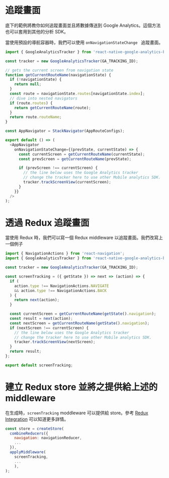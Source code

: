 # 追蹤畫面

底下的範例將教你如何追蹤畫面並且將數據傳送到 Google Analytics。這個方法也可以套用到其他的分析 SDK。

當使用預設的導航容器時，我們可以使用 `onNavigationStateChange ` 追蹤畫面。

```javascript
import { GoogleAnalyticsTracker } from 'react-native-google-analytics-bridge';

const tracker = new GoogleAnalyticsTracker(GA_TRACKING_ID);

// gets the current screen from navigation state
function getCurrentRouteName(navigationState) {
  if (!navigationState) {
    return null;
  }
  const route = navigationState.routes[navigationState.index];
  // dive into nested navigators
  if (route.routes) {
    return getCurrentRouteName(route);
  }
  return route.routeName;
}

const AppNavigator = StackNavigator(AppRouteConfigs);

export default () => (
  <AppNavigator
    onNavigationStateChange={(prevState, currentState) => {
      const currentScreen = getCurrentRouteName(currentState);
      const prevScreen = getCurrentRouteName(prevState);

      if (prevScreen !== currentScreen) {
        // the line below uses the Google Analytics tracker
        // change the tracker here to use other Mobile analytics SDK.
        tracker.trackScreenView(currentScreen);
      }
    }}
  />
);
```

# 透過 Redux 追蹤畫面

當使用 Redux 時，我們可以寫一個 Redux middleware 以追蹤畫面。我們改寫上一個例子

```javascript
import { NavigationActions } from 'react-navigation';
import { GoogleAnalyticsTracker } from 'react-native-google-analytics-bridge';

const tracker = new GoogleAnalyticsTracker(GA_TRACKING_ID);

const screenTracking = ({ getState }) => next => (action) => {
  if (
    action.type !== NavigationActions.NAVIGATE
    && action.type !== NavigationActions.BACK
  ) {
    return next(action);
  }

  const currentScreen = getCurrentRouteName(getState().navigation);
  const result = next(action);
  const nextScreen = getCurrentRouteName(getState().navigation);
  if (nextScreen !== currentScreen) {
    // the line below uses the Google Analytics tracker
    // change the tracker here to use other Mobile analytics SDK.
    tracker.trackScreenView(nextScreen);
  }
  return result;
};

export default screenTracking;
```

# 建立 Redux store 並將之提供給上述的 middleware

在生成時，`screenTracking` moddleware 可以提供給 store。參考 [Redux Integration](https://v1.reactnavigation.org/docs/Redux-Integration.md) 可以知道更多詳情。

```javascript
const store = createStore(
  combineReducers({
    navigation: navigationReducer,
    ...
  }),
  applyMiddleware(
    screenTracking,
    ...
    ),
);
```


